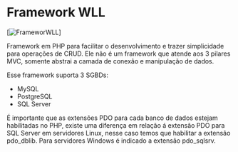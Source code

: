 Framework WLL
=========

[![FrameworWLL](http://www.wllsistemas.com.br/images/logoFramework.png)]

Framework em PHP para facilitar o desenvolvimento e trazer simplicidade para operações de CRUD. Ele não é um framework que atende aos 3 pilares MVC, somente abstrai a camada de conexão e manipulação de dados. 

Esse framework suporta 3 SGBDs:
- MySQL
- PostgreSQL
- SQL Server

É importante que as extensões PDO para cada banco de dados estejam habilitadas no PHP, existe uma diferença em relação
á extensão PDO para SQL Server em servidores Linux, nesse caso temos que habilitar a extensão pdo_dblib. Para servidores Windows
é indicado a extensão pdo_sqlsrv.